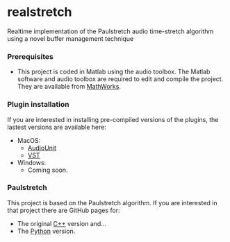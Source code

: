 # realstretch
Realtime implementation of the Paulstretch audio time-stretch algorithm using a novel buffer management technique

### Prerequisites
* This project is coded in Matlab using the audio toolbox.
The Matlab software and audio toolbox are required to edit and compile the project.
They are available from [MathWorks](https://www.mathworks.com/products/matlab.html).

### Plugin installation
If you are interested in installing pre-compiled versions of the plugins, the lastest versions are available here:
* MacOS:
  * [AudioUnit](https://github.com/malloyca/realstretch/files/4848239/macos-realstretch.component.zip)
  * [VST](https://github.com/malloyca/realstretch/files/4848240/macos-realstretch.vst.zip)
* Windows:
  * Coming soon.

### Paulstretch
This project is based on the Paulstretch algorithm.
If you are interested in that project there are GitHub pages for:
* The original [C++](https://github.com/paulnasca/paulstretch_cpp) version and...
* The [Python](https://github.com/paulnasca/paulstretch_python) version.
